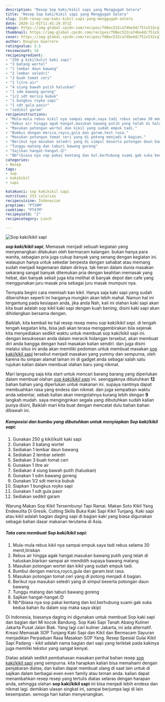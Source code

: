 ```yaml
---
description: "Resep Sop kaki/kikil sapi yang Menggugah Selera"
title: "Resep Sop kaki/kikil sapi yang Menggugah Selera"
slug: 2140-resep-sop-kaki-kikil-sapi-yang-menggugah-selera
date: 2020-11-01T11:41:24.971Z
image: https://img-global.cpcdn.com/recipes/f08ec532ca74be4d/751x532cq70/sop-kakikikil-sapi-foto-resep-utama.jpg
thumbnail: https://img-global.cpcdn.com/recipes/f08ec532ca74be4d/751x532cq70/sop-kakikikil-sapi-foto-resep-utama.jpg
cover: https://img-global.cpcdn.com/recipes/f08ec532ca74be4d/751x532cq70/sop-kakikikil-sapi-foto-resep-utama.jpg
author: Douglas Guerrero
ratingvalue: 3.5
reviewcount: 14
recipeingredient:
- "250 g kikilkulit kaki sapi"
- "3 batang wortel"
- "1 lembar daun bawang"
- "2 lembar seledri"
- "3 buah tomat ceri"
- "1 litre air"
- "4 siung bawah putih haluskan"
- "1 sdm bawang goreng"
- "1/2 sdt merica bubuk"
- "1 bungkus royko sapi"
- "1 sdt gula pasir"
- "sedikit garam"
recipeinstructions:
- "Mula-mula rebus kikil nya sampai empuk.saya tadi rebus selama 30 menit,tiriskan"
- "Rebus air hingga agak hangat.masukan bawang putih yang telah di haluskan.biarkan sampai air mendidih supaya bawang matang"
- "Masukan potongan wortel dan kikil yang sudah empuk tadi."
- "Bumbui dengan merica,royco,gula dan garam.test rasa."
- "Masukan potongan tomat ceri yang di potong menjadi 4 bagian."
- "Berikut nya masukan seledri yang di simpul beserta potongan daun bawang"
- "Tunggu matang dan taburi bawang goreng"
- "Sajikan hangat-hangat.😊"
- "Nb*(biasa nya sop pakai kentang dan kol.berhubung suami gak suka kedua bahan itu dalam sop maka saya skip)"
categories:
- Resep
tags:
- sop
- kakikikil
- sapi

katakunci: sop kakikikil sapi 
nutrition: 253 calories
recipecuisine: Indonesian
preptime: "PT39M"
cooktime: "PT47M"
recipeyield: "2"
recipecategory: Lunch

---
```



![Sop kaki/kikil sapi](https://img-global.cpcdn.com/recipes/f08ec532ca74be4d/751x532cq70/sop-kakikikil-sapi-foto-resep-utama.jpg)

<b><i>sop kaki/kikil sapi</i></b>, Memasak menjadi sebuah kegiatan yang menyenangkan dilakukan oleh bermacam kalangan. bukan hanya para wanita, sebagian pria juga cukup banyak yang senang dengan kegiatan ini. walaupun hanya untuk sekedar berpesta dengan sahabat atau memang sudah menjadi kegemaran dalam dirinya. tak heran dalam dunia masakan sekarang sangat banyak ditemukan pria dengan keahlian memasak yang hebat, dan banyak sekali juga kita melihat di banyak depot dan cafe yang menggunakan juru masak pria sebagai juru masak mumpuni nya.

Ternyata begini cara memisah kan kikil. Hanya saja kaki sapi yang sudah dibersihkan seperti ini harganya mungkin akan lebih mahal. Namun hal ini tergantung pada kesiapan anda, jika anda Nah, kali ini olahan kaki sapi akan kita buat adalah sop kikil kaki sapi dengan kuah bening, disini kaki sapi akan dihidangkan bersama dengan.

Baiklah, kita kembali ke hal resep resep menu <i>sop kaki/kikil sapi</i>. di tengah tengah kegiatan kita, bisa jadi akan terasa menggembirakan bila sejenak kita menyediakan sedikit waktu untuk membuat sop kaki/kikil sapi ini. dengan kesuksesan anda dalam meracik hidangan tersebut, akan membuat diri anda bangga dengan hasil masakan kalian sendiri. dan juga disini melalui situs ini anda akan memiliki pedoman untuk membuat masakan <u>sop kaki/kikil sapi</u> tersebut menjadi masakan yang yummy dan sempurna, oleh karena itu simpan alamat laman ini di gadget anda sebagai salah satu rujukan kalian dalam membuat olahan baru yang nikmat.


Mari langsung saja kita start untuk mencari barang barang yang diperlukan dalam membuat olahan <u><i>sop kaki/kikil sapi</i></u> ini. seenggaknya dibutuhkan <b>12</b> bahan bahan yang diperlukan untuk makanan ini. supaya nantinya dapat membuahkan rasa yang endess dan nikmat. dan juga sempatkan waktu anda sebentar, sebab kalian akan mengolahnya kurang lebih dengan <b>9</b> langkah mudah. saya menginginkan segala yang dibutuhkan sudah kalian punya disini, Baiklah mari kita buat dengan mencatat dulu bahan bahan dibawah ini.

<!--inarticleads1-->

##### Komposisi dan bumbu yang dibutuhkan untuk menyiapkan Sop kaki/kikil sapi:

1. Gunakan 250 g kikil/kulit kaki sapi
1. Gunakan 3 batang wortel
1. Sediakan 1 lembar daun bawang
1. Sediakan 2 lembar seledri
1. Sediakan 3 buah tomat ceri
1. Gunakan 1 litre air
1. Sediakan 4 siung bawah putih (haluskan)
1. Gunakan 1 sdm bawang goreng
1. Gunakan 1/2 sdt merica bubuk
1. Siapkan 1 bungkus royko sapi
1. Gunakan 1 sdt gula pasir
1. Sediakan sedikit garam


Warung Makan Sop Kikil Tersembunyi Tapi Ramai. Makan Soto Kikil Yang Endeeulita Di Gresik. Cutting Skills Buka Kaki Sapi Kikil Tunjang. Kaki sapi atau kikil adalah bagian daging sapi di bagian kaki yang biasa digunakan sebagai bahan dasar makanan terutama di Asia. 

<!--inarticleads2-->

##### Tata cara membuat Sop kaki/kikil sapi:

1. Mula-mula rebus kikil nya sampai empuk.saya tadi rebus selama 30 menit,tiriskan
1. Rebus air hingga agak hangat.masukan bawang putih yang telah di haluskan.biarkan sampai air mendidih supaya bawang matang
1. Masukan potongan wortel dan kikil yang sudah empuk tadi.
1. Bumbui dengan merica,royco,gula dan garam.test rasa.
1. Masukan potongan tomat ceri yang di potong menjadi 4 bagian.
1. Berikut nya masukan seledri yang di simpul beserta potongan daun bawang
1. Tunggu matang dan taburi bawang goreng
1. Sajikan hangat-hangat.😊
1. Nb*(biasa nya sop pakai kentang dan kol.berhubung suami gak suka kedua bahan itu dalam sop maka saya skip)


Di Indonesia, biasanya daging ini digunakan untuk membuat Sop kaki sapi dan bagian dari Mi kocok Bandung. Sop Kaki Sapi Tanah Abang Kuliner Jakarta Pusat Jalan Biak. Yang lagi cari kuliner Jakarta, ini ada alternatif. Kreasi Memasak SOP Tunjang Kaki Sapi dan Kikil dan Bermacam Sayuran menjadikan Perpaduan Rasa Masakan SOP Yang. Resep Spesial Gulai Kikil Sapi Padang - kikil adalah nama bagian dari sapi yang terletak pada kakinya juga memiliki tekstur yang sangat kenyal. 

Diatas adalah sedikit pembahasan masakan perihal bahan resep <u>sop kaki/kikil sapi</u> yang sempurna. kita harapkan kalian bisa memahami dengan penjabaran diatas, dan kalian dapat membuat ulang di saat lain untuk di sajikan dalam berbagai even even family atau teman anda. kalian dapat menambahkan resep resep yang tertulis diatas selaras dengan harapan anda, sehingga olahan <b>sop kaki/kikil sapi</b> ini bisa menjadi lebih endess dan nikmat lagi. demikian ulasan singkat ini, sampai berjumpa lagi di lain kesempatan. semoga hari kalian menyenangkan.
